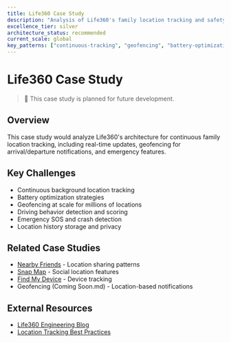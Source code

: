 ```yaml
---
title: Life360 Case Study
description: "Analysis of Life360's family location tracking and safety platform"
excellence_tier: silver
architecture_status: recommended
current_scale: global
key_patterns: ["continuous-tracking", "geofencing", "battery-optimization"]
---
```


# Life360 Case Study

> 🚧 This case study is planned for future development.

## Overview
This case study would analyze Life360's architecture for continuous family location tracking, including real-time updates, geofencing for arrival/departure notifications, and emergency features.

## Key Challenges
- Continuous background location tracking
- Battery optimization strategies
- Geofencing at scale for millions of locations
- Driving behavior detection and scoring
- Emergency SOS and crash detection
- Location history storage and privacy

## Related Case Studies
- [Nearby Friends](/architects-handbook/case-studies/location-services/nearby-friends/) - Location sharing patterns
- [Snap Map](/architects-handbook/case-studies/location-services/snap-map/) - Social location features
- [Find My Device](/architects-handbook/case-studies/location-services/find-my-device/) - Device tracking
- Geofencing (Coming Soon.md) - Location-based notifications

## External Resources
- [Life360 Engineering Blog](https://life360.engineering/)
- [Location Tracking Best Practices](https://www.life360.com/privacy-policy/)